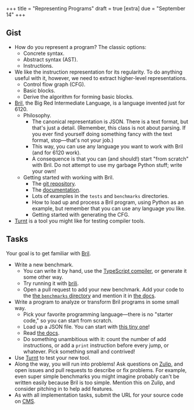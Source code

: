 +++
title = "Representing Programs"
draft = true
[extra]
due = "September 14"
+++

## Gist

* How do you represent a program? The classic options:
    * Concrete syntax.
    * Abstract syntax (AST).
    * Instructions.
* We like the instruction representation for its regularity. To do anything useful with it, however, we need to extract higher-level representations.
    * Control flow graph (CFG).
    * Basic blocks.
    * Derive the algorithm for forming basic blocks.
* [Bril][], the Big Red Intermediate Language, is a language invented just for 6120.
    * Philosophy.
        * The canonical representation is JSON. There is a text format, but that's just a detail. (Remember, this class is not about parsing. If you ever find yourself doing something fancy with the text format, stop—that's not your job.)
        * This way, you can use any language you want to work with Bril (and for 6120 work).
        * A consequence is that you can (and should!) start "from scratch" with Bril. Do not attempt to use my garbage Python stuff; write your own!
    * Getting started with working with Bril.
        * The [git repository][bril].
        * The [documentation][bril-docs].
        * Lots of examples in the `tests` and `benchmarks` directories.
        * How to load up and process a Bril program, using Python as an example, but remember that you can use any language you like.
        * Getting started with generating the CFG.
* [Turnt][] is a tool you might like for testing compiler tools.


## Tasks

Your goal is to get familiar with [Bril][].

* Write a new benchmark.
    * You can write it by hand, use the [TypeScript compiler][ts2bril], or generate it some other way.
    * Try running it with [brili][].
    * Open a pull request to add your new benchmark. Add your code to the [the `benchmarks` directory][benchdir] and mention it in [the docs][bmdocs].
* Write a program to analyze or transform Bril programs in some small way.
    * Pick your favorite programming language—there is no "starter code," so you can start from scratch.
    * Load up a JSON file. You can start with [this tiny one][add]!
    * Read [the docs][bril-docs].
    * Do something unambitious with it: count the number of add instructions, or add a `print` instruction before every jump, or whatever. Pick something small and contrived!
* Use [Turnt][] to test your new tool.
* Along the way, you will run into problems! Ask questions on [Zulip][], and open issues and pull requests to describe or fix problems. For example, even super simple benchmarks you might imagine probably can't be written easily because Bril is too simple. Mention this on Zulip, and consider pitching in to help add features.
* As with all implementation tasks, submit the URL for your source code on [CMS][].

[bril]: https://github.com/sampsyo/bril
[bril-docs]: https://capra.cs.cornell.edu/bril/
[add]: https://github.com/sampsyo/bril/blob/master/test/parse/add.json
[turnt]: https://github.com/cucapra/turnt
[ts2bril]: https://capra.cs.cornell.edu/bril/tools/ts2bril.html
[brili]: https://capra.cs.cornell.edu/bril/tools/brilirs.html
[benchdir]: https://github.com/sampsyo/bril/tree/master/benchmarks
[bmdocs]: https://github.com/sampsyo/bril/blob/master/docs/tools/bench.md
[zulip]: https://cs6120.zulipchat.com
[cms]: https://cmsx.cs.cornell.edu/

